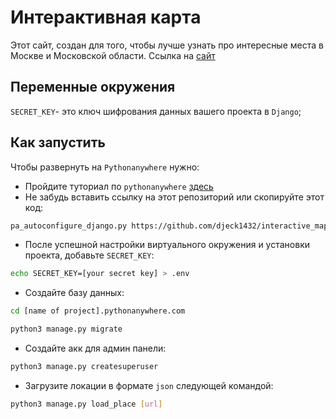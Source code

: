 # Интерактивная карта 

Этот сайт, создан для того, чтобы лучше узнать про интересные места в Москве и Московской области. 
Ссылка на [сайт](http://djeck1432.pythonanywhere.com/)

## Переменные окружения
`SECRET_KEY`- это ключ шифрования данных вашего проекта в `Django`;

## Как запустить

Чтобы развернуть на `Pythonanywhere` нужно: 
- Пройдите туториал по `pythonanywhere` [здесь](https://tutorial.djangogirls.org/ru/deploy/index.html#%D0%BD%D0%B0%D1%81%D1%82%D1%80%D0%BE%D0%B9%D0%BA%D0%B0-%D0%B1%D0%BB%D0%BE%D0%B3%D0%B0-%D0%BD%D0%B0-pythonanywhere)
- Не забудь вставить ссылку на этот репозиторий или скопируйте этот код:
```bash
pa_autoconfigure_django.py https://github.com/djeck1432/interactive_map.git
```
- После успешной настройки виртуального окружения и установки проекта, добавьте `SECRET_KEY`:
```bash 
echo SECRET_KEY=[your secret key] > .env
```
- Cоздайте базу данных: 
```bash 
cd [name of project].pythonanywhere.com

python3 manage.py migrate
```
- Создайте акк для админ панели:
```bash
python3 manage.py createsuperuser
```
- Загрузите локации в формате `json` следующей командой: 
```bash 
python3 manage.py load_place [url]
```
